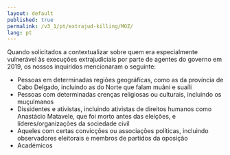 ```yaml
---
layout: default
published: true
permalink: /v3_1/pt/extrajud-killing/MOZ/
lang: pt
---
```


Quando solicitados a contextualizar sobre quem era especialmente vulnerável às execuções extrajudiciais por parte de agentes do governo em 2019, os nossos inquiridos mencionaram o seguinte:

-	Pessoas em determinadas regiões geográficas, como as da província de Cabo Delgado, incluindo as do Norte que falam muâni e suaíli
-	Pessoas com determinadas crenças religiosas ou culturais, incluindo os muçulmanos 
-	Dissidentes e ativistas, incluindo ativistas de direitos humanos como Anastácio Matavele, que foi morto antes das eleições, e líderes/organizações da sociedade civil 
-	Aqueles com certas convicções ou associações políticas, incluindo observadores eleitorais e membros de partidos da oposição
-	Académicos
